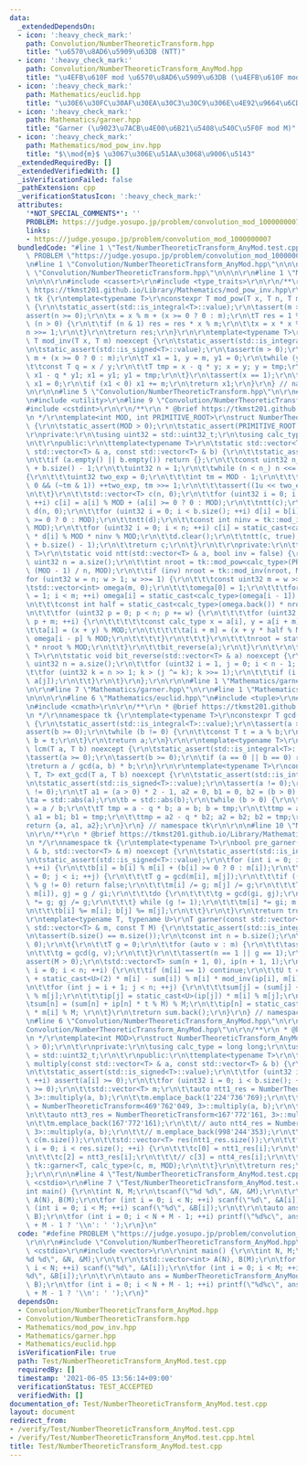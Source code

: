 ```yaml
---
data:
  _extendedDependsOn:
  - icon: ':heavy_check_mark:'
    path: Convolution/NumberTheoreticTransform.hpp
    title: "\u6570\u8AD6\u5909\u63DB (NTT)"
  - icon: ':heavy_check_mark:'
    path: Convolution/NumberTheoreticTransform_AnyMod.hpp
    title: "\u4EFB\u610F mod \u6570\u8AD6\u5909\u63DB (\u4EFB\u610F mod NTT)"
  - icon: ':heavy_check_mark:'
    path: Mathematics/euclid.hpp
    title: "\u30E6\u30FC\u30AF\u30EA\u30C3\u30C9\u306E\u4E92\u9664\u6CD5"
  - icon: ':heavy_check_mark:'
    path: Mathematics/garner.hpp
    title: "Garner (\u9023\u7ACB\u4E00\u6B21\u5408\u540C\u5F0F mod M)"
  - icon: ':heavy_check_mark:'
    path: Mathematics/mod_pow_inv.hpp
    title: "$\\mod{m}$ \u3067\u306E\u51AA\u3068\u9006\u5143"
  _extendedRequiredBy: []
  _extendedVerifiedWith: []
  _isVerificationFailed: false
  _pathExtension: cpp
  _verificationStatusIcon: ':heavy_check_mark:'
  attributes:
    '*NOT_SPECIAL_COMMENTS*': ''
    PROBLEM: https://judge.yosupo.jp/problem/convolution_mod_1000000007
    links:
    - https://judge.yosupo.jp/problem/convolution_mod_1000000007
  bundledCode: "#line 1 \"Test/NumberTheoreticTransform_AnyMod.test.cpp\"\n#define\
    \ PROBLEM \"https://judge.yosupo.jp/problem/convolution_mod_1000000007\"\r\n\r\
    \n#line 1 \"Convolution/NumberTheoreticTransform_AnyMod.hpp\"\n\n\n\r\n#line 1\
    \ \"Convolution/NumberTheoreticTransform.hpp\"\n\n\n\r\n#line 1 \"Mathematics/mod_pow_inv.hpp\"\
    \n\n\n\r\n#include <cassert>\r\n#include <type_traits>\r\n\r\n/**\r\n * @brief\
    \ https://tkmst201.github.io/Library/Mathematics/mod_pow_inv.hpp\r\n */\r\nnamespace\
    \ tk {\r\ntemplate<typename T>\r\nconstexpr T mod_pow(T x, T n, T m) noexcept\
    \ {\r\n\tstatic_assert(std::is_integral<T>::value);\r\n\tassert(m > 0);\r\n\t\
    assert(n >= 0);\r\n\tx = x % m + (x >= 0 ? 0 : m);\r\n\tT res = 1 % m;\r\n\twhile\
    \ (n > 0) {\r\n\t\tif (n & 1) res = res * x % m;\r\n\t\tx = x * x % m;\r\n\t\t\
    n >>= 1;\r\n\t}\r\n\treturn res;\r\n}\r\n\r\ntemplate<typename T>\r\nconstexpr\
    \ T mod_inv(T x, T m) noexcept {\r\n\tstatic_assert(std::is_integral<T>::value);\r\
    \n\tstatic_assert(std::is_signed<T>::value);\r\n\tassert(m > 0);\r\n\tx = x %\
    \ m + (x >= 0 ? 0 : m);\r\n\tT x1 = 1, y = m, y1 = 0;\r\n\twhile (y > 0) {\r\n\
    \t\tconst T q = x / y;\r\n\t\tT tmp = x - q * y; x = y; y = tmp;\r\n\t\ttmp =\
    \ x1 - q * y1; x1 = y1; y1 = tmp;\r\n\t}\r\n\tassert(x == 1);\r\n\tif (x1 == m)\
    \ x1 = 0;\r\n\tif (x1 < 0) x1 += m;\r\n\treturn x1;\r\n}\r\n} // namespace tk\r\
    \n\r\n\n#line 5 \"Convolution/NumberTheoreticTransform.hpp\"\n\r\n#include <vector>\r\
    \n#include <utility>\r\n#line 9 \"Convolution/NumberTheoreticTransform.hpp\"\n\
    #include <cstdint>\r\n\r\n/**\r\n * @brief https://tkmst201.github.io/Library/Convolution/NumberTheoreticTransform.hpp\r\
    \n */\r\ntemplate<int MOD, int PRIMITIVE_ROOT>\r\nstruct NumberTheoreticTransform\
    \ {\r\n\tstatic_assert(MOD > 0);\r\n\tstatic_assert(PRIMITIVE_ROOT > 0);\r\n\t\
    \r\nprivate:\r\n\tusing uint32 = std::uint32_t;\r\n\tusing calc_type = long long;\r\
    \n\t\r\npublic:\r\n\ttemplate<typename T>\r\n\tstatic std::vector<T> multiply(const\
    \ std::vector<T> & a, const std::vector<T> & b) {\r\n\t\tstatic_assert(std::is_integral<T>::value);\r\
    \n\t\tif (a.empty() || b.empty()) return {};\r\n\t\tconst uint32 n_ = a.size()\
    \ + b.size() - 1;\r\n\t\tuint32 n = 1;\r\n\t\twhile (n < n_) n <<= 1;\r\n\t\t\
    {\r\n\t\t\tuint32 two_exp = 0;\r\n\t\t\tint tm = MOD - 1;\r\n\t\t\twhile (tm >\
    \ 0 && (~tm & 1)) ++two_exp, tm >>= 1;\r\n\t\t\tassert((1u << two_exp) >= n);\r\
    \n\t\t}\r\n\t\tstd::vector<T> c(n, 0);\r\n\t\tfor (uint32 i = 0; i < a.size();\
    \ ++i) c[i] = a[i] % MOD + (a[i] >= 0 ? 0 : MOD);\r\n\t\tntt(c);\r\n\t\tstd::vector<T>\
    \ d(n, 0);\r\n\t\tfor (uint32 i = 0; i < b.size(); ++i) d[i] = b[i] % MOD + (b[i]\
    \ >= 0 ? 0 : MOD);\r\n\t\tntt(d);\r\n\t\tconst int ninv = tk::mod_inv<int>(n,\
    \ MOD);\r\n\t\tfor (uint32 i = 0; i < n; ++i) c[i] = static_cast<calc_type>(c[i])\
    \ * d[i] % MOD * ninv % MOD;\r\n\t\td.clear();\r\n\t\tntt(c, true);\r\n\t\tc.resize(a.size()\
    \ + b.size() - 1);\r\n\t\treturn c;\r\n\t}\r\n\t\r\nprivate:\r\n\ttemplate<typename\
    \ T>\r\n\tstatic void ntt(std::vector<T> & a, bool inv = false) {\r\n\t\tconst\
    \ uint32 n = a.size();\r\n\t\tint nroot = tk::mod_pow<calc_type>(PRIMITIVE_ROOT,\
    \ (MOD - 1) / n, MOD);\r\n\t\tif (inv) nroot = tk::mod_inv(nroot, MOD);\r\n\t\t\
    for (uint32 w = n; w > 1; w >>= 1) {\r\n\t\t\tconst uint32 m = w >> 1;\r\n\t\t\
    \tstd::vector<int> omega(m, 0);\r\n\t\t\tomega[0] = 1;\r\n\t\t\tfor (uint32 i\
    \ = 1; i < m; ++i) omega[i] = static_cast<calc_type>(omega[i - 1]) * nroot % MOD;\r\
    \n\t\t\tconst int half = static_cast<calc_type>(omega.back()) * nroot % MOD;\r\
    \n\t\t\tfor (uint32 p = 0; p < n; p += w) {\r\n\t\t\t\tfor (uint32 i = p; i <\
    \ p + m; ++i) {\r\n\t\t\t\t\tconst calc_type x = a[i], y = a[i + m];\r\n\t\t\t\
    \t\ta[i] = (x + y) % MOD;\r\n\t\t\t\t\ta[i + m] = (x + y * half % MOD) % MOD *\
    \ omega[i - p] % MOD;\r\n\t\t\t\t}\r\n\t\t\t}\r\n\t\t\tnroot = static_cast<calc_type>(nroot)\
    \ * nroot % MOD;\r\n\t\t}\r\n\t\tbit_reverse(a);\r\n\t}\r\n\t\r\n\ttemplate<typename\
    \ T>\r\n\tstatic void bit_reverse(std::vector<T> & a) noexcept {\r\n\t\tconst\
    \ uint32 n = a.size();\r\n\t\tfor (uint32 i = 1, j = 0; i < n - 1; ++i) {\r\n\t\
    \t\tfor (uint32 k = n >> 1; k > (j ^= k); k >>= 1);\r\n\t\t\tif (i < j) std::swap(a[i],\
    \ a[j]);\r\n\t\t}\r\n\t}\r\n};\r\n\r\n\n#line 1 \"Mathematics/garner.hpp\"\n\n\
    \n\r\n#line 7 \"Mathematics/garner.hpp\"\n\r\n#line 1 \"Mathematics/euclid.hpp\"\
    \n\n\n\r\n#line 6 \"Mathematics/euclid.hpp\"\n#include <tuple>\r\n#line 8 \"Mathematics/euclid.hpp\"\
    \n#include <cmath>\r\n\r\n/**\r\n * @brief https://tkmst201.github.io/Library/Mathematics/euclid.hpp\r\
    \n */\r\nnamespace tk {\r\ntemplate<typename T>\r\nconstexpr T gcd(T a, T b) noexcept\
    \ {\r\n\tstatic_assert(std::is_integral<T>::value);\r\n\tassert(a >= 0);\r\n\t\
    assert(b >= 0);\r\n\twhile (b != 0) {\r\n\t\tconst T t = a % b;\r\n\t\ta = b;\
    \ b = t;\r\n\t}\r\n\treturn a;\r\n}\r\n\r\ntemplate<typename T>\r\nconstexpr T\
    \ lcm(T a, T b) noexcept {\r\n\tstatic_assert(std::is_integral<T>::value);\r\n\
    \tassert(a >= 0);\r\n\tassert(b >= 0);\r\n\tif (a == 0 || b == 0) return 0;\r\n\
    \treturn a / gcd(a, b) * b;\r\n}\r\n\r\ntemplate<typename T>\r\nconstexpr std::tuple<T,\
    \ T, T> ext_gcd(T a, T b) noexcept {\r\n\tstatic_assert(std::is_integral<T>::value);\r\
    \n\tstatic_assert(std::is_signed<T>::value);\r\n\tassert(a != 0);\r\n\tassert(b\
    \ != 0);\r\n\tT a1 = (a > 0) * 2 - 1, a2 = 0, b1 = 0, b2 = (b > 0) * 2 - 1;\r\n\
    \ta = std::abs(a);\r\n\tb = std::abs(b);\r\n\twhile (b > 0) {\r\n\t\tconst T q\
    \ = a / b;\r\n\t\tT tmp = a - q * b; a = b; b = tmp;\r\n\t\ttmp = a1 - q * b1;\
    \ a1 = b1; b1 = tmp;\r\n\t\ttmp = a2 - q * b2; a2 = b2; b2 = tmp;\r\n\t}\r\n\t\
    return {a, a1, a2};\r\n}\r\n} // namespace tk\r\n\r\n\n#line 10 \"Mathematics/garner.hpp\"\
    \n\r\n/**\r\n * @brief https://tkmst201.github.io/Library/Mathematics/garner.hpp\r\
    \n */\r\nnamespace tk {\r\ntemplate<typename T>\r\nbool pre_garner(std::vector<T>\
    \ & b, std::vector<T> & m) noexcept {\r\n\tstatic_assert(std::is_integral<T>::value);\r\
    \n\tstatic_assert(std::is_signed<T>::value);\r\n\tfor (int i = 0; i < static_cast<int>(b.size());\
    \ ++i) {\r\n\t\tb[i] = b[i] % m[i] + (b[i] >= 0 ? 0 : m[i]);\r\n\t\tfor (int j\
    \ = 0; j < i; ++j) {\r\n\t\t\tT g = gcd(m[i], m[j]);\r\n\t\t\tif ((b[i] - b[j])\
    \ % g != 0) return false;\r\n\t\t\tm[i] /= g; m[j] /= g;\r\n\t\t\tT gi = gcd(g,\
    \ m[i]), gj = g / gi;\r\n\t\t\tdo {\r\n\t\t\t\tg = gcd(gi, gj);\r\n\t\t\t\tgi\
    \ *= g; gj /= g;\r\n\t\t\t} while (g != 1);\r\n\t\t\tm[i] *= gi; m[j] *= gj;\r\
    \n\t\t\tb[i] %= m[i]; b[j] %= m[j];\r\n\t\t}\r\n\t}\r\n\treturn true;\r\n}\r\n\
    \r\ntemplate<typename T, typename U>\r\nT garner(const std::vector<T> & b, const\
    \ std::vector<T> & m, const T M) {\r\n\tstatic_assert(std::is_integral<T>::value);\r\
    \n\tassert(b.size() == m.size());\r\n\tconst int n = b.size();\r\n\tassert(n >\
    \ 0);\r\n\t{\r\n\t\tT g = 0;\r\n\t\tfor (auto v : m) {\r\n\t\t\tassert(v > 0);\r\
    \n\t\t\tg = gcd(g, v);\r\n\t\t}\r\n\t\tassert(n == 1 || g == 1);\r\n\t}\r\n\t\
    assert(M > 0);\r\n\tstd::vector<T> sum(n + 1, 0), ip(n + 1, 1);\r\n\tfor (int\
    \ i = 0; i < n; ++i) {\r\n\t\tif (m[i] == 1) continue;\r\n\t\tU t = (b[i] % m[i]\
    \ + static_cast<U>(2) * m[i] - sum[i]) % m[i] * mod_inv(ip[i], m[i]) % m[i];\r\
    \n\t\tfor (int j = i + 1; j < n; ++j) {\r\n\t\t\tsum[j] = (sum[j] + ip[j] * t)\
    \ % m[j];\r\n\t\t\tip[j] = static_cast<U>(ip[j]) * m[i] % m[j];\r\n\t\t}\r\n\t\
    \tsum[n] = (sum[n] + ip[n] * t % M) % M;\r\n\t\tip[n] = static_cast<U>(ip[n])\
    \ * m[i] % M; \r\n\t}\r\n\treturn sum.back();\r\n}\r\n} // namespace tk\r\n\r\n\
    \n#line 6 \"Convolution/NumberTheoreticTransform_AnyMod.hpp\"\n\r\n#line 11 \"\
    Convolution/NumberTheoreticTransform_AnyMod.hpp\"\n\r\n/**\r\n * @brief https://tkmst201.github.io/Library/Convolution/NumberTheoreticTransform_AnyMod.hpp\r\
    \n */\r\ntemplate<int MOD>\r\nstruct NumberTheoreticTransform_AnyMod {\r\n\tstatic_assert(MOD\
    \ > 0);\r\n\t\r\nprivate:\r\n\tusing calc_type = long long;\r\n\tusing uint32\
    \ = std::uint32_t;\r\n\t\r\npublic:\r\n\ttemplate<typename T>\r\n\tstatic std::vector<T>\
    \ multiply(const std::vector<T> & a, const std::vector<T> & b) {\r\n\t\tstatic_assert(std::is_integral<T>::value);\r\
    \n\t\tstatic_assert(std::is_signed<T>::value);\r\n\t\tfor (uint32 i = 0; i < a.size();\
    \ ++i) assert(a[i] >= 0);\r\n\t\tfor (uint32 i = 0; i < b.size(); ++i) assert(b[i]\
    \ >= 0);\r\n\t\tstd::vector<T> m;\r\n\t\tauto ntt1_res = NumberTheoreticTransform<1'224'736'769,\
    \ 3>::multiply(a, b);\r\n\t\tm.emplace_back(1'224'736'769);\r\n\t\tauto ntt2_res\
    \ = NumberTheoreticTransform<469'762'049, 3>::multiply(a, b);\r\n\t\tm.emplace_back(469'762'049);\r\
    \n\t\tauto ntt3_res = NumberTheoreticTransform<167'772'161, 3>::multiply(a, b);\r\
    \n\t\tm.emplace_back(167'772'161);\r\n\t\t// auto ntt4_res = NumberTheoreticTransform<998'244'353,\
    \ 3>::multiply(a, b);\r\n\t\t// m.emplace_back(998'244'353);\r\n\t\t\r\n\t\tstd::vector<T>\
    \ c(m.size());\r\n\t\tstd::vector<T> res(ntt1_res.size());\r\n\t\tfor (uint32\
    \ i = 0; i < res.size(); ++i) {\r\n\t\t\tc[0] = ntt1_res[i];\r\n\t\t\tc[1] = ntt2_res[i];\r\
    \n\t\t\tc[2] = ntt3_res[i];\r\n\t\t\t// c[3] = ntt4_res[i];\r\n\t\t\tres[i] =\
    \ tk::garner<T, calc_type>(c, m, MOD);\r\n\t\t}\r\n\t\treturn res;\r\n\t}\r\n\
    };\r\n\r\n\n#line 4 \"Test/NumberTheoreticTransform_AnyMod.test.cpp\"\n\r\n#include\
    \ <cstdio>\r\n#line 7 \"Test/NumberTheoreticTransform_AnyMod.test.cpp\"\n\r\n\
    int main() {\r\n\tint N, M;\r\n\tscanf(\"%d %d\", &N, &M);\r\n\t\r\n\tstd::vector<int>\
    \ A(N), B(M);\r\n\tfor (int i = 0; i < N; ++i) scanf(\"%d\", &A[i]);\r\n\tfor\
    \ (int i = 0; i < M; ++i) scanf(\"%d\", &B[i]);\r\n\t\r\n\tauto ans = NumberTheoreticTransform_AnyMod<1'000'000'007>::multiply(A,\
    \ B);\r\n\tfor (int i = 0; i < N + M - 1; ++i) printf(\"%d%c\", ans[i], i == N\
    \ + M - 1 ? '\\n': ' ');\r\n}\n"
  code: "#define PROBLEM \"https://judge.yosupo.jp/problem/convolution_mod_1000000007\"\
    \r\n\r\n#include \"Convolution/NumberTheoreticTransform_AnyMod.hpp\"\r\n\r\n#include\
    \ <cstdio>\r\n#include <vector>\r\n\r\nint main() {\r\n\tint N, M;\r\n\tscanf(\"\
    %d %d\", &N, &M);\r\n\t\r\n\tstd::vector<int> A(N), B(M);\r\n\tfor (int i = 0;\
    \ i < N; ++i) scanf(\"%d\", &A[i]);\r\n\tfor (int i = 0; i < M; ++i) scanf(\"\
    %d\", &B[i]);\r\n\t\r\n\tauto ans = NumberTheoreticTransform_AnyMod<1'000'000'007>::multiply(A,\
    \ B);\r\n\tfor (int i = 0; i < N + M - 1; ++i) printf(\"%d%c\", ans[i], i == N\
    \ + M - 1 ? '\\n': ' ');\r\n}"
  dependsOn:
  - Convolution/NumberTheoreticTransform_AnyMod.hpp
  - Convolution/NumberTheoreticTransform.hpp
  - Mathematics/mod_pow_inv.hpp
  - Mathematics/garner.hpp
  - Mathematics/euclid.hpp
  isVerificationFile: true
  path: Test/NumberTheoreticTransform_AnyMod.test.cpp
  requiredBy: []
  timestamp: '2021-06-05 13:56:14+09:00'
  verificationStatus: TEST_ACCEPTED
  verifiedWith: []
documentation_of: Test/NumberTheoreticTransform_AnyMod.test.cpp
layout: document
redirect_from:
- /verify/Test/NumberTheoreticTransform_AnyMod.test.cpp
- /verify/Test/NumberTheoreticTransform_AnyMod.test.cpp.html
title: Test/NumberTheoreticTransform_AnyMod.test.cpp
---
```

